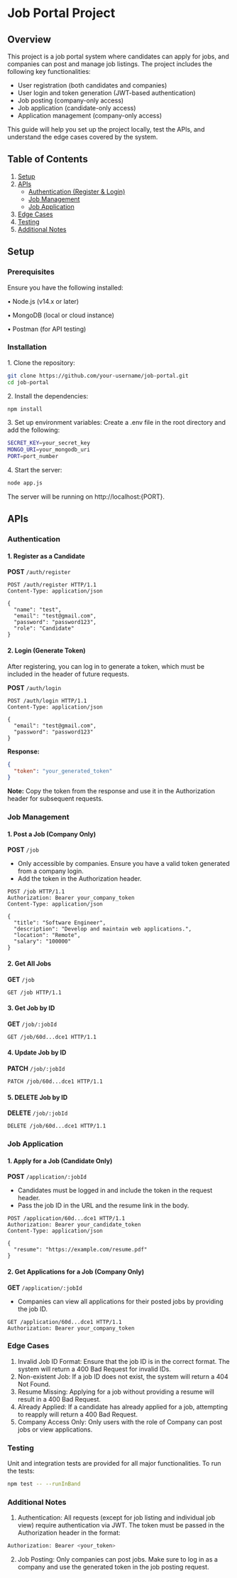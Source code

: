 # Job Portal Project

## Overview
This project is a job portal system where candidates can apply for jobs, and companies can post and manage job listings. The project includes the following key functionalities:

- User registration (both candidates and companies)
- User login and token generation (JWT-based authentication)
- Job posting (company-only access)
- Job application (candidate-only access)
- Application management (company-only access)

This guide will help you set up the project locally, test the APIs, and understand the edge cases covered by the system.

## Table of Contents
1. [Setup](#setup)
2. [APIs](#apis)
   - [Authentication (Register & Login)](#authentication)
   - [Job Management](#job-management)
   - [Job Application](#job-application)
3. [Edge Cases](#edge-cases)
4. [Testing](#testing)
5. [Additional Notes](#additional-notes)



## Setup

### Prerequisites
Ensure you have the following installed:

•⁠  ⁠Node.js (v14.x or later)

•⁠  ⁠MongoDB (local or cloud instance)

•⁠  ⁠Postman (for API testing)

### Installation
1.⁠ ⁠Clone the repository:
   ```bash
   git clone https://github.com/your-username/job-portal.git
   cd job-portal
   ```
2.⁠ ⁠Install the dependencies:
   ```bash
   npm install
   ```
3.⁠ Set up environment variables: Create a .env file in the root directory and add the following:
   ```bash
  SECRET_KEY=your_secret_key
  MONGO_URI=your_mongodb_uri
  PORT=port_number
   ```
4.⁠ ⁠Start the server:
   ```bash
   node app.js
   ```

The server will be running on http://localhost:{PORT}.

## APIs

### Authentication

#### 1. Register as a Candidate

**POST** `/auth/register`

```http
POST /auth/register HTTP/1.1
Content-Type: application/json

{
  "name": "test",
  "email": "test@gmail.com",
  "password": "password123",
  "role": "Candidate"
}
```

#### 2. Login (Generate Token)
After registering, you can log in to generate a token, which must be included in the header of future requests.

**POST** `/auth/login`

```http
POST /auth/login HTTP/1.1
Content-Type: application/json

{
  "email": "test@gmail.com",
  "password": "password123"
}
```

**Response:**
```json
{
  "token": "your_generated_token"
}
```


**Note:** Copy the token from the response and use it in the Authorization header for subsequent requests.


### Job Management

#### 1. Post a Job (Company Only)

**POST** `/job`

- Only accessible by companies. Ensure you have a valid token generated from a company login.
- Add the token in the Authorization header.

```http
POST /job HTTP/1.1
Authorization: Bearer your_company_token
Content-Type: application/json

{
  "title": "Software Engineer",
  "description": "Develop and maintain web applications.",
  "location": "Remote",
  "salary": "100000"
}
```

#### 2. Get All Jobs

**GET** `/job`

```http
GET /job HTTP/1.1
```

#### 3. Get Job by ID

**GET** `/job/:jobId`

```http
GET /job/60d...dce1 HTTP/1.1
```

#### 4. Update Job by ID

**PATCH** `/job/:jobId`

```http
PATCH /job/60d...dce1 HTTP/1.1
```

#### 5. DELETE Job by ID

**DELETE** `/job/:jobId`

```http
DELETE /job/60d...dce1 HTTP/1.1
```


### Job Application

#### 1. Apply for a Job (Candidate Only)

**POST** `/application/:jobId`

- Candidates must be logged in and include the token in the request header.
- Pass the job ID in the URL and the resume link in the body.

```http
POST /application/60d...dce1 HTTP/1.1
Authorization: Bearer your_candidate_token
Content-Type: application/json

{
  "resume": "https://example.com/resume.pdf"
}
```

#### 2. Get Applications for a Job (Company Only)

**GET** `/application/:jobId`

- Companies can view all applications for their posted jobs by providing the job ID.

```http
GET /application/60d...dce1 HTTP/1.1
Authorization: Bearer your_company_token
```

### Edge Cases
1. Invalid Job ID Format: Ensure that the job ID is in the correct format. The system will return a 400 Bad Request for invalid IDs.
2. Non-existent Job: If a job ID does not exist, the system will return a 404 Not Found.
3. Resume Missing: Applying for a job without providing a resume will result in a 400 Bad Request.
4. Already Applied: If a candidate has already applied for a job, attempting to reapply will return a 400 Bad Request.
5. Company Access Only: Only users with the role of Company can post jobs or view applications.

### Testing

Unit and integration tests are provided for all major functionalities. To run the tests:

```bash
npm test -- --runInBand
```

### Additional Notes

1. Authentication: All requests (except for job listing and individual job view) require authentication via JWT. The token must be passed in the Authorization header in the format:

```bash
Authorization: Bearer <your_token>
```

2. Job Posting: Only companies can post jobs. Make sure to log in as a company and use the generated token in the job posting request.





   
